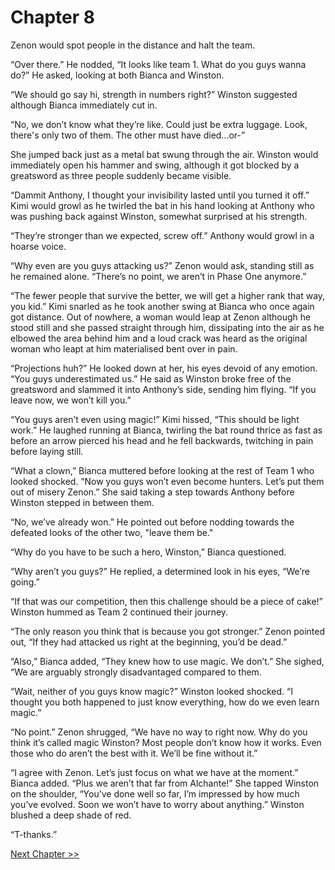 # Chapter 8

Zenon would spot people in the distance and halt the team.

“Over there.” He nodded, “It looks like team 1. What do you guys wanna do?” He asked, looking at both Bianca and Winston.

“We should go say hi, strength in numbers right?” Winston suggested although Bianca immediately cut in.

“No, we don’t know what they’re like. Could just be extra luggage. Look, there's only two of them. The other must have died…or-”

She jumped back just as a metal bat swung through the air. Winston would immediately open his hammer and swing, although it got blocked by a greatsword as three people suddenly became visible.

“Dammit Anthony, I thought your invisibility lasted until you turned it off.” Kimi would growl as he twirled the bat in his hand looking at Anthony who was pushing back against Winston, somewhat surprised at his strength.

“They’re stronger than we expected, screw off.” Anthony would growl in a hoarse voice.

“Why even are you guys attacking us?” Zenon would ask, standing still as he remained alone. “There’s no point, we aren’t in Phase One anymore.”

“The fewer people that survive the better, we will get a higher rank that way, you kid.” Kimi snarled as he took another swing at Bianca who once again got distance. Out of nowhere, a woman would leap at Zenon although he stood still and she passed straight through him, dissipating into the air as he elbowed the area behind him and a loud crack was heard as the original woman who leapt at him materialised bent over in pain.

“Projections huh?” He looked down at her, his eyes devoid of any emotion. “You guys underestimated us.” He said as Winston broke free of the greatsword and slammed it into Anthony’s side, sending him flying. “If you leave now, we won’t kill you.”

“You guys aren’t even using magic!” Kimi hissed, “This should be light work.” He laughed running at Bianca, twirling the bat round thrice as fast as before an arrow pierced his head and he fell backwards, twitching in pain before laying still.

“What a clown,” Bianca muttered before looking at the rest of Team 1 who looked shocked. “Now you guys won’t even become hunters. Let’s put them out of misery Zenon.” She said taking a step towards Anthony before Winston stepped in between them.

“No, we’ve already won.” He pointed out before nodding towards the defeated looks of the other two, "leave them be."

“Why do you have to be such a hero, Winston,” Bianca questioned.

“Why aren’t you guys?” He replied, a determined look in his eyes, “We’re going.”

“If that was our competition, then this challenge should be a piece of cake!” Winston hummed as Team 2 continued their journey.

“The only reason you think that is because you got stronger.” Zenon pointed out, “If they had attacked us right at the beginning, you’d be dead.”

“Also,” Bianca added, “They knew how to use magic. We don’t.” She sighed, “We are arguably strongly disadvantaged compared to them.

“Wait, neither of you guys know magic?” Winston looked shocked. “I thought you both happened to just know everything, how do we even learn magic.”

“No point.” Zenon shrugged, “We have no way to right now. Why do you think it’s called magic Winston? Most people don’t know how it works. Even those who do aren’t the best with it. We’ll be fine without it.”

“I agree with Zenon. Let’s just focus on what we have at the moment.” Bianca added. “Plus we aren’t that far from Alchante!” She tapped Winston on the shoulder, “You’ve done well so far, I’m impressed by how much you’ve evolved. Soon we won’t have to worry about anything.” Winston blushed a deep shade of red.

“T-thanks.”

[Next Chapter >>](<Chapter 9.md>)
